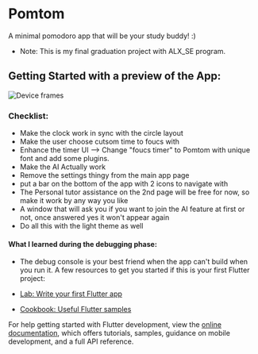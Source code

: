 # Pomtom 
A minimal pomodoro app that will be your study buddy! :)

- Note: This is my final graduation project with ALX_SE program.
## Getting Started with a preview of the App:

![Device frames](https://github.com/Moniaar/pomtom/assets/139129370/2939f22f-4dea-4bba-a10b-79be0adafa05)


### Checklist:
- Make the clock work in sync with the circle layout
- Make the user choose cutsom time to foucs with
- Enhance the timer UI --> Change "foucs timer" to Pomtom with unique font and add some plugins.
- Make the AI Actually work
- Remove the settings thingy from the main app page
- put a bar on the bottom of the app with 2 icons to navigate with
- The Personal tutor assistance on the 2nd page will be free for now, so make it work by any way you like
- A window that will ask you if you want to join the AI feature at first or not, once answered yes it won't appear again
- Do all this with the light theme as well


#### What I learned during the debugging phase:
- The debug console is your best friend when the app can't build when you run it.
A few resources to get you started if this is your first Flutter project:

- [Lab: Write your first Flutter app](https://docs.flutter.dev/get-started/codelab)
- [Cookbook: Useful Flutter samples](https://docs.flutter.dev/cookbook)

For help getting started with Flutter development, view the
[online documentation](https://docs.flutter.dev/), which offers tutorials,
samples, guidance on mobile development, and a full API reference.
